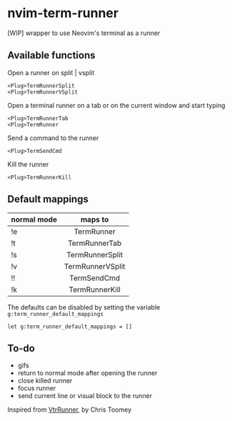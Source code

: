 nvim-term-runner
================

[WIP] wrapper to use Neovim's terminal as a runner

Available functions
-------------------

Open a runner on split | vsplit
```
<Plug>TermRunnerSplit
<Plug>TermRunnerVSplit
```

Open a terminal runner on a tab or on the current window and start typing
```
<Plug>TermRunnerTab
<Plug>TermRunner
```

Send a command to the runner
```
<Plug>TermSendCmd
```

Kill the runner
```
<Plug>TermRunnerKill
```

Default mappings
----------------

|normal mode |maps to                |
|------------|:---------------------:|
|!e          |<Plug>TermRunner       |
|!t          |<Plug>TermRunnerTab    |
|!s          |<Plug>TermRunnerSplit  |
|!v          |<Plug>TermRunnerVSplit |
|!!          |<Plug>TermSendCmd      |
|!k          |<Plug>TermRunnerKill   |

The defaults can be disabled by setting the variable
`g:term_runner_default_mappings`
```
let g:term_runner_default_mappings = []
```

To-do
-----

- gifs
- return to normal mode after opening the runner
- close killed runner
- focus runner
- send current line or visual block to the runner

Inspired from [VtrRunner](https://github.com/christoomey/vim-tmux-runner), by Chris Toomey

